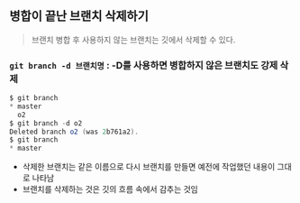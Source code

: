 ## 병합이 끝난 브랜치 삭제하기
> 브랜치 병합 후 사용하지 않는 브랜치는 깃에서 삭제할 수 있다.

### `git branch -d 브랜치명` : -D를 사용하면 병합하지 않은 브랜치도 강제 삭제
```c#
$ git branch
* master
  o2
$ git branch -d o2
Deleted branch o2 (was 2b761a2).
$ git branch
* master
```
- 삭제한 브랜치는 같은 이름으로 다시 브랜치를 만들면 예전에 작업했던 내용이 그대로 나타남
- 브랜치를 삭제하는 것은 깃의 흐름 속에서 감추는 것임

<br>

